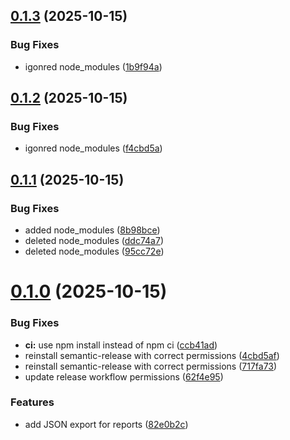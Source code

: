 ## [0.1.3](https://github.com/mohammad-ahmadi-r/fastapi-jenkins/compare/v0.1.2...v0.1.3) (2025-10-15)


### Bug Fixes

* igonred node_modules ([1b9f94a](https://github.com/mohammad-ahmadi-r/fastapi-jenkins/commit/1b9f94a86355ef73ac74ad031ce9c5c88515529a))

## [0.1.2](https://github.com/mohammad-ahmadi-r/fastapi-jenkins/compare/v0.1.1...v0.1.2) (2025-10-15)


### Bug Fixes

* igonred node_modules ([f4cbd5a](https://github.com/mohammad-ahmadi-r/fastapi-jenkins/commit/f4cbd5aa01144dc2beca12d7b28d917c484e2291))

## [0.1.1](https://github.com/mohammad-ahmadi-r/fastapi-jenkins/compare/v0.1.0...v0.1.1) (2025-10-15)


### Bug Fixes

* added node_modules ([8b98bce](https://github.com/mohammad-ahmadi-r/fastapi-jenkins/commit/8b98bcee5002018a3998ffcafe2f03aafb7b8de4))
* deleted node_modules ([ddc74a7](https://github.com/mohammad-ahmadi-r/fastapi-jenkins/commit/ddc74a7d726ca1ed21068cebc810aa727ff00d65))
* deleted node_modules ([95cc72e](https://github.com/mohammad-ahmadi-r/fastapi-jenkins/commit/95cc72e92f60aed2d799297f70009a1c08a55c7d))

# [0.1.0](https://github.com/mohammad-ahmadi-r/fastapi-jenkins/compare/v0.0.0...v0.1.0) (2025-10-15)


### Bug Fixes

* **ci:** use npm install instead of npm ci ([ccb41ad](https://github.com/mohammad-ahmadi-r/fastapi-jenkins/commit/ccb41ade74918deecc92d1900864a4568cfb8d82))
* reinstall semantic-release with correct permissions ([4cbd5af](https://github.com/mohammad-ahmadi-r/fastapi-jenkins/commit/4cbd5aff9c0a242f84ee0e56f0967300fff45fe2))
* reinstall semantic-release with correct permissions ([717fa73](https://github.com/mohammad-ahmadi-r/fastapi-jenkins/commit/717fa730ef0f166f6e6dc0c2b84128141b0b99c3))
* update release workflow permissions ([62f4e95](https://github.com/mohammad-ahmadi-r/fastapi-jenkins/commit/62f4e95b9721fcf58839dcf65414e8f6b1d743bc))


### Features

* add JSON export for reports ([82e0b2c](https://github.com/mohammad-ahmadi-r/fastapi-jenkins/commit/82e0b2ceb4b6186a1a92752f75cb45b21ec34292))
